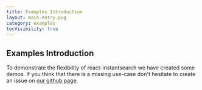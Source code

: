 ```yaml
---
title: Examples Introduction
layout: main-entry.pug
category: examples
tocVisibility: true
---
```


## Examples Introduction

To demonstrate the flexibility of react-instantsearch we have created some demos.
If you think that there is a missing use-case don't hesitate to create an issue
on [our github page](https://github.com/algolia/instantsearch.js/issues).

